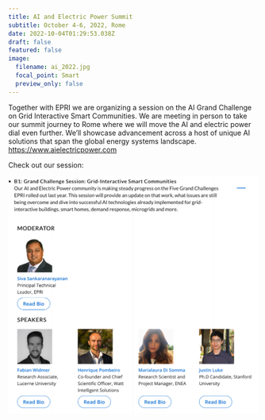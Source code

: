 ```yaml
---
title: AI and Electric Power Summit
subtitle: October 4-6, 2022, Rome
date: 2022-10-04T01:29:53.038Z
draft: false
featured: false
image:
  filename: ai_2022.jpg
  focal_point: Smart
  preview_only: false
---
```

Together with EPRI we are organizing a session on the AI Grand Challenge on Grid Interactive Smart Communities. We are meeting in person to take our summit journey to Rome where we will move the AI and electric power dial even further. We’ll showcase advancement across a host of unique AI solutions that span the global energy systems landscape. https://www.aielectricpower.com

Check out our session:

![](screen-shot-2022-09-30-at-20.32.26.png)